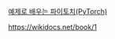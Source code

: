 [예제로 배우는 파이토치(PyTorch)](https://tutorials.pytorch.kr/beginner/basics/intro)

https://wikidocs.net/book/1
